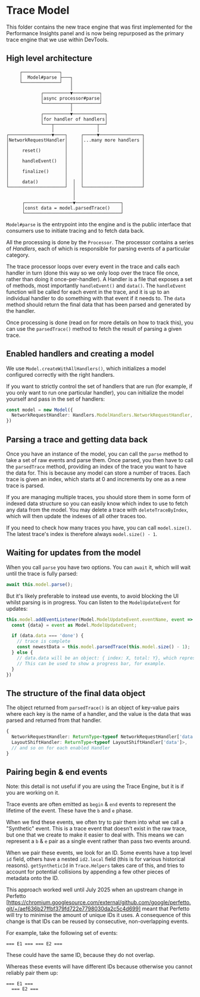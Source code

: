 # Trace Model

This folder contains the new trace engine that was first implemented for the Performance Insights panel and is now being repurposed as the primary trace engine that we use within DevTools.

## High level architecture

```
     ┌──────────────┐
     │  Model#parse ├───┐
     └──────────────┘   │
                        │
             ┌──────────▼──────────┐
             │async processor#parse│
             └──────────┬──────────┘
                        │
             ┌──────────▼────────────┐
             │for handler of handlers│
             └───┬────────────────┬──┘
                 │                │
┌────────────────▼────┐     ┌─────▼────────────────┐
│NetworkRequestHandler│     │...many more handlers │
│                     │     │                      │
│     reset()         │     │                      │
│                     │     │                      │
│     handleEvent()   │     │                      │
│                     │     │                      │
│     finalize()      │     │                      │
│                     │     │                      │
│     data()          │  │  │                      │
└─────────────────────┘  │  └──────────────────────┘
                         │
                         │
      ┌──────────────────▼─────────────────┐
      │const data = model.parsedTrace()    │
      └────────────────────────────────────┘
```

`Model#parse` is the entrypoint into the engine and is the public interface that consumers use to initiate tracing and to fetch data back.

All the processing is done by the `Processor`. The processor contains a series of *Handlers*, each of which is responsible for parsing events of a particular category.

The trace processor loops over every event in the trace and calls each handler in turn (done this way so we only loop over the trace file once, rather than doing it once-per-handler). A Handler is a file that exposes a set of methods, most importantly `handleEvent()` and `data()`. The `handleEvent` function will be called for each event in the trace, and it is up to an individual handler to do something with that event if it needs to. The `data` method should return the final data that has been parsed and generated by the handler.

Once processing is done (read on for more details on how to track this), you can use the `parsedTrace()` method to fetch the result of parsing a given trace.

## Enabled handlers and creating a model

We use `Model.createWithAllHandlers()`, which initializes a model configured correctly with the right handlers.

If you want to strictly control the set of handlers that are run (for example, if you only want to run one particular handler), you can initialize the model yourself and pass in the set of handlers:

```ts
const model = new Model({
  NetworkRequestHandler: Handlers.ModelHandlers.NetworkRequestHandler,
})
```

## Parsing a trace and getting data back

Once you have an instance of the model, you can call the `parse` method to take a set of raw events and parse them. Once parsed, you then have to call the `parsedTrace` method, providing an index of the trace you want to have the data for. This is because any model can store a number of traces. Each trace is given an index, which starts at 0 and increments by one as a new trace is parsed.

If you are managing multiple traces, you should store them in some form of indexed data structure so you can easily know which index to use to fetch any data from the model. You may delete a trace with `deleteTraceByIndex`, which will then update the indexes of all other traces too.

If you need to check how many traces you have, you can call `model.size()`. The latest trace's index is therefore always `model.size() - 1`.

## Waiting for updates from the model

When you call `parse` you have two options. You can `await` it, which will wait until the trace is fully parsed:

```ts
await this.model.parse();
```

But it's likely preferable to instead use events, to avoid blocking the UI whilst parsing is in progress. You can listen to the `ModelUpdateEvent` for updates:

```ts
this.model.addEventListener(Model.ModelUpdateEvent.eventName, event => {
  const {data} = event as Model.ModelUpdateEvent;

  if (data.data === 'done') {
    // trace is complete
    const newestData = this.model.parsedTrace(this.model.size() - 1);
  } else {
    // data.data will be an object: { index: X, total: Y}, which represents how many events (X) have been processed out of a total (Y).
    // This can be used to show a progress bar, for example.
  }
})
```

## The structure of the final data object

The object returned from `parsedTrace()` is an object of key-value pairs where each key is the name of a handler, and the value is the data that was parsed and returned from that handler.

```ts
{
  NetworkRequestHandler: ReturnType<typeof NetworkRequestHandler['data']>,
  LayoutShiftHandler: ReturnType<typeof LayoutShiftHandler['data']>,
  // and so on for each enabled Handler
}
```

## Pairing begin & end events

Note: this detail is not useful if you are using the Trace Engine, but it is if you are working on it.

Trace events are often emitted as `begin` & `end` events to represent the lifetime of the event. These have the `b` and `e` phase.

When we find these events, we often try to pair them into what we call a "Synthetic" event. This is a trace event that doesn't exist in the raw trace, but one that we create to make it easier to deal with. This means we can represent a `b` & `e` pair as a single event rather than pass two events around.

When we pair these events, we look for an ID. Some events have a top level `id` field, others have a nested `id2.local` field (this is for various historical reasons). `getSyntheticId` in `Trace.Helpers` takes care of this, and tries to account for potential collisions by appending a few other pieces of metadata onto the ID.

This approach worked well until July 2025 when an upstream change in Perfetto [https://chromium.googlesource.com/external/github.com/google/perfetto.git/+/aef636b27ffbf379fd722e7798030da2c5c4d699] meant that Perfetto will try to minimise the amount of unique IDs it uses. A consequence of this change is that IDs can be reused by consecutive, non-overlapping events.

For example, take the following set of events:

```
=== E1 === === E2 ===
```

These could have the same ID, because they do not overlap.

Whereas these events will have different IDs because otherwise you cannot reliably pair them up:

```
=== E1 ===
  === E2 ===
```
